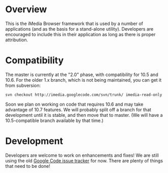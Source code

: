 Overview
========

This is the iMedia Browser framework that is used by a number of applications (and as the basis for a stand-alone utility).  Developers are encouraged to include this in their application as long as there is proper attribution.



Compatibility
========

The master is currently at the "2.0" phase, with compatibility for 10.5 and 10.6.  For the older 1.x branch, which is not being maintained, you can get it from subversion:

`svn checkout http://imedia.googlecode.com/svn/trunk/ imedia-read-only`

Soon we plan on working on code that requires 10.6 and may take advantage of 10.7 features.  We will probably split off a branch for that development until it is stable, and then move that to master.  (We will have a 10.5-compatible branch available by that time.)


Development
========

Developers are welcome to work on enhancements and fixes!  We are still using the old [Google Code issue tracker](http://code.google.com/p/imedia/issues/list) for now.  There are plenty of things that need to be done!